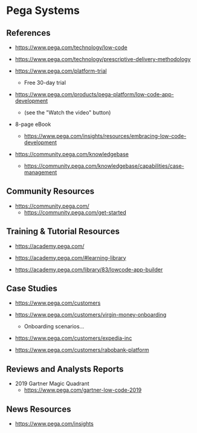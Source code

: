 
# Pega Systems

## References

- https://www.pega.com/technology/low-code
- https://www.pega.com/technology/prescriptive-delivery-methodology

- https://www.pega.com/platform-trial
  + Free 30-day trial

- https://www.pega.com/products/pega-platform/low-code-app-development
  + (see the "Watch the video" button)

- 8-page eBook
  + https://www.pega.com/insights/resources/embracing-low-code-development

- https://community.pega.com/knowledgebase
  + https://community.pega.com/knowledgebase/capabilities/case-management



## Community Resources
- https://community.pega.com/
  + https://community.pega.com/get-started


## Training & Tutorial Resources
- https://academy.pega.com/
- https://academy.pega.com/#learning-library

- https://academy.pega.com/library/83/lowcode-app-builder



## Case Studies
- https://www.pega.com/customers

- https://www.pega.com/customers/virgin-money-onboarding
  + Onboarding scenarios...

- https://www.pega.com/customers/expedia-inc

- https://www.pega.com/customers/rabobank-platform


## Reviews and Analysts Reports
- 2019 Gartner Magic Quadrant
  + https://www.pega.com/gartner-low-code-2019


## News Resources
- https://www.pega.com/insights


